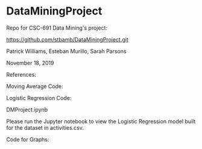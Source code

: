 # DataMiningProject
Repo for CSC-691 Data Mining's project: 

https://github.com/stbamb/DataMiningProject.git

Patrick Williams, Esteban Murillo, Sarah Parsons

November 18, 2019


References:


Moving Average Code:



Logistic Regression Code:

DMProject.ipynb

Please run the Jupyter notebook to view the Logistic Regression model built for the dataset in activities.csv.



Code for Graphs:


